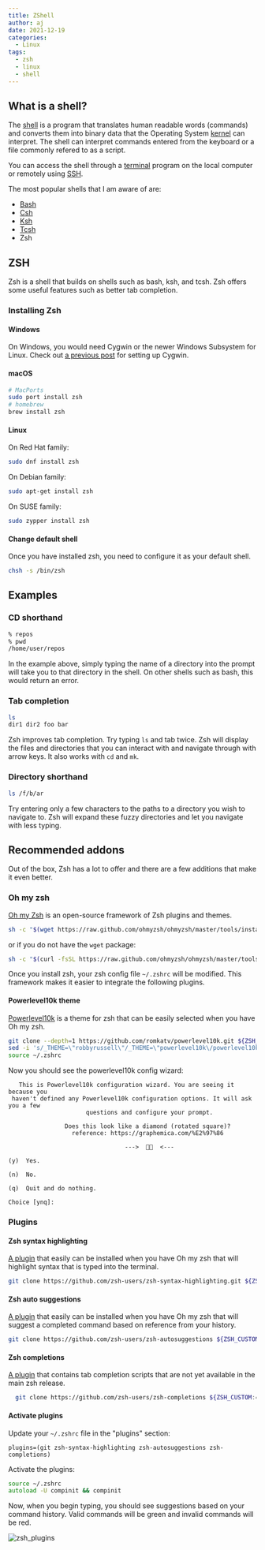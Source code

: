 ```yaml
---
title: ZShell
author: aj
date: 2021-12-19
categories:
  - Linux
tags:
  - zsh
  - linux
  - shell
---
```


## What is a shell?

The [shell][1] is a program that translates human readable words (commands) and converts them into binary data that the Operating System [kernel][2] can interpret. The shell can interpret commands entered from the keyboard or a file commonly refered to as a script.

You can access the shell through a [terminal][3] program on the local computer or remotely using [SSH][4].

The most popular shells that I am aware of are:

- [Bash][5]
- [Csh][6]
- [Ksh][7]
- [Tcsh][8]
- Zsh

## ZSH

Zsh is a shell that builds on shells such as bash, ksh, and tcsh. Zsh offers some useful features such as better tab completion.

### Installing Zsh

#### Windows

On Windows, you would need Cygwin or the newer Windows Subsystem for Linux.
Check out [a previous post][9] for setting up Cygwin.

#### macOS

```bash
# MacPorts
sudo port install zsh
# homebrew
brew install zsh
```

#### Linux

On Red Hat family:
```bash
sudo dnf install zsh
```
On Debian family:
```bash
sudo apt-get install zsh
```
On SUSE family:
```bash
sudo zypper install zsh
```

#### Change default shell

Once you have installed zsh, you need to configure it as your default shell.

```bash
chsh -s /bin/zsh
```
## Examples

### CD shorthand

```zsh
% repos
% pwd
/home/user/repos
```

In the example above, simply typing the name of a directory into the prompt will take you to that directory in the shell. On other shells such as bash, this would return an error.

### Tab completion

```zsh
ls
dir1 dir2 foo bar
```

Zsh improves tab completion. Try typing `ls` and tab twice. Zsh will display the files and directories that you can interact with and navigate through with arrow keys. It also works with `cd` and `mk`.

### Directory shorthand

```zsh
ls /f/b/ar
```

Try entering only a few characters to the paths to a directory you wish to navigate to. Zsh will expand these fuzzy directories and let you navigate with less typing.

## Recommended addons

Out of the box, Zsh has a lot to offer and there are a few additions that make it even better. 

### Oh my zsh

[Oh my Zsh][10] is an open-source framework of Zsh plugins and themes.

```sh
sh -c "$(wget https://raw.github.com/ohmyzsh/ohmyzsh/master/tools/install.sh -O -)"
```
or if you do not have the `wget` package:
```sh
sh -c "$(curl -fsSL https://raw.github.com/ohmyzsh/ohmyzsh/master/tools/install.sh)"
```

Once you install zsh, your zsh config file `~/.zshrc` will be modified. This framework makes it easier to integrate the following plugins.

#### Powerlevel10k theme

[Powerlevel10k][11] is a theme for zsh that can be easily selected when you have Oh my zsh.

```zsh
git clone --depth=1 https://github.com/romkatv/powerlevel10k.git ${ZSH_CUSTOM:-$HOME/.oh-my-zsh/custom}/themes/powerlevel10k
sed -i 's/_THEME=\"robbyrussell\"/_THEME=\"powerlevel10k\/powerlevel10k\"/g' ~/.zshrc
source ~/.zshrc
```

Now you should see the powerlevel10k config wizard:

```
   This is Powerlevel10k configuration wizard. You are seeing it because you
 haven't defined any Powerlevel10k configuration options. It will ask you a few
                      questions and configure your prompt.

                Does this look like a diamond (rotated square)?
                  reference: https://graphemica.com/%E2%97%86

                                 --->    <---

(y)  Yes.

(n)  No.

(q)  Quit and do nothing.

Choice [ynq]:
```
### Plugins

#### Zsh syntax highlighting

[A plugin][12] that easily can be installed when you have Oh my zsh that will highlight syntax that is typed into the terminal.

```zsh
git clone https://github.com/zsh-users/zsh-syntax-highlighting.git ${ZSH_CUSTOM:-~/.oh-my-zsh/custom}/plugins/zsh-syntax-highlighting
```

#### Zsh auto suggestions

[A plugin][13] that easily can be installed when you have Oh my zsh that will suggest a completed command based on reference from your history.

```zsh
git clone https://github.com/zsh-users/zsh-autosuggestions ${ZSH_CUSTOM:-~/.oh-my-zsh/custom}/plugins/zsh-autosuggestions
```

#### Zsh completions

[A plugin][14] that contains tab completion scripts that are not yet available in the main zsh release.

```zsh
  git clone https://github.com/zsh-users/zsh-completions ${ZSH_CUSTOM:=~/.oh-my-zsh/custom}/plugins/zsh-completions
```

#### Activate plugins

Update your `~/.zshrc` file in the "plugins" section:

```zshrc
plugins=(git zsh-syntax-highlighting zsh-autosuggestions zsh-completions)
```

Activate the plugins:

```zsh
source ~/.zshrc
autoload -U compinit && compinit
```

Now, when you begin typing, you should see suggestions based on your command history. Valid commands will be green and invalid commands will be red.

![zsh_plugins](/images/zsh_plugins.png)


 [1]: https://bash.cyberciti.biz/guide/What_is_Linux_Shell
 [2]: https://www.redhat.com/en/topics/linux/what-is-the-linux-kernel
 [3]: https://en.wikipedia.org/wiki/Terminal_emulator
 [4]: https://www.ssh.com/academy/ssh
 [5]: https://www.gnu.org/software/bash/
 [6]: https://en.wikipedia.org/wiki/C_Shell
 [7]: https://www.computerhope.com/unix/uksh.htm
 [8]: https://en.wikipedia.org/wiki/Tcsh
 [9]: /posts/cygwin-windows-terminal/
 [10]: https://ohmyz.sh/
 [11]: https://github.com/romkatv/powerlevel10k
 [12]: https://github.com/zsh-users/zsh-syntax-highlighting
 [13]: https://github.com/zsh-users/zsh-autosuggestions
 [14]: https://github.com/zsh-users/zsh-completions
 [15]: https://github.com/junegunn/fzf

